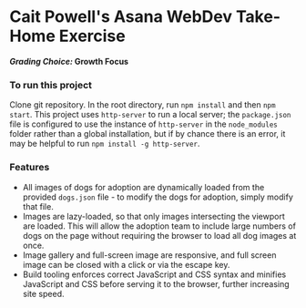 # Cait Powell's Asana WebDev Take-Home Exercise

<b><em> Grading Choice: </em> Growth Focus</b>

### To run this project

Clone git repository. In the root directory, run `npm install` and then `npm start`. This project uses `http-server` to run a local server; the `package.json` file is configured to use the instance of `http-server` in the `node_modules` folder rather than a global installation, but if by chance there is an error, it may be helpful to run `npm install -g http-server`.

### Features
 - All images of dogs for adoption are dynamically loaded from the provided `dogs.json` file - to modify the dogs for adoption, simply modify that file.
 - Images are lazy-loaded, so that only images intersecting the viewport are loaded. This will allow the adoption team to include large numbers of dogs on the page without requiring the browser to load all dog images at once.
 - Image gallery and full-screen image are responsive, and full screen image can be closed with a click or via the escape key.
 - Build tooling enforces correct JavaScript and CSS syntax and minifies JavaScript and CSS before serving it to the browser, further increasing site speed.
